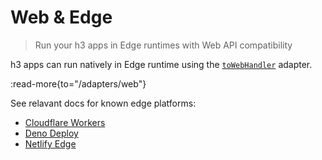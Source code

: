 # Web & Edge

> Run your h3 apps in Edge runtimes with Web API compatibility

h3 apps can run natively in Edge runtime using the [`toWebHandler`](/adapters/web) adapter.

:read-more{to="/adapters/web"}

See relavant docs for known edge platforms:

- [Cloudflare Workers](/runtimes/cloudflare)
- [Deno Deploy](/runtimes/deno)
- [Netlify Edge](/runtimes/netlify)
